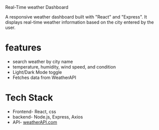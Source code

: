 Real-Time weather Dashboard

A responsive weather dashboard built with "React" and "Express". It displays real-time weather information based on the city entered by the user.

# features
 - search weather by city name
 - temperature, humidity, wind speed, and condition
 - Light/Dark Mode toggle
 - Fetches data from WeatherAPI
  
# Tech Stack
- Frontend- React, css
- backend- Node.js, Express, Axios
- API- [weatherAPI.com](https://www.weatherapi.com/)

